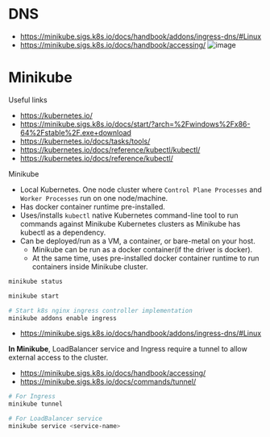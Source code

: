 # DNS

- https://minikube.sigs.k8s.io/docs/handbook/addons/ingress-dns/#Linux
- https://minikube.sigs.k8s.io/docs/handbook/accessing/
  ![image](https://github.com/user-attachments/assets/bbe8b263-fb8d-498e-80a1-6b7fabf3d734)

# Minikube

Useful links
- https://kubernetes.io/
- https://minikube.sigs.k8s.io/docs/start/?arch=%2Fwindows%2Fx86-64%2Fstable%2F.exe+download
- https://kubernetes.io/docs/tasks/tools/
- https://kubernetes.io/docs/reference/kubectl/kubectl/
- https://kubernetes.io/docs/reference/kubectl/

Minikube
- Local Kubernetes. One node cluster where `Control Plane Processes` and `Worker Processes` run on one node/machine.
- Has docker container runtime pre-installed.
- Uses/installs `kubectl` native Kubernetes command-line tool to run commands against Minikube Kubernetes clusters  as Minikube has kubectl as a dependency.
- Can be deployed/run as a VM, a container, or bare-metal on your host.
  - Minikube can be run as a docker container(if the driver is docker).
  - At the same time, uses pre-installed docker container runtime to run containers inside Minikube cluster.

```bash
minikube status
```
```bash
minikube start
```
```bash
# Start k8s nginx ingress controller implementation
minikube addons enable ingress
```
- https://minikube.sigs.k8s.io/docs/handbook/addons/ingress-dns/#Linux

**In Minikube**, LoadBalancer service and Ingress require a tunnel to allow external access to the cluster.
- https://minikube.sigs.k8s.io/docs/handbook/accessing/
- https://minikube.sigs.k8s.io/docs/commands/tunnel/
```bash
# For Ingress
minikube tunnel
```
```bash
# For LoadBalancer service
minikube service <service-name>
```
